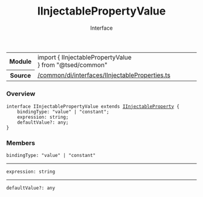 
<header class="symbol-info-header"><h1 id="iinjectablepropertyvalue">IInjectablePropertyValue</h1><label class="symbol-info-type-label interface">Interface</label></header>
<!-- summary -->
<section class="symbol-info"><table class="is-full-width"><tbody><tr><th>Module</th><td><div class="lang-typescript"><span class="token keyword">import</span> { IInjectablePropertyValue }&nbsp;<span class="token keyword">from</span>&nbsp;<span class="token string">"@tsed/common"</span></div></td></tr><tr><th>Source</th><td><a href="https://github.com/Romakita/ts-express-decorators/blob/v4.22.0/src//common/di/interfaces/IInjectableProperties.ts#L0-L0">/common/di/interfaces/IInjectableProperties.ts</a></td></tr></tbody></table></section>
<!-- overview -->


### Overview


<pre><code class="typescript-lang "><span class="token keyword">interface</span> IInjectablePropertyValue <span class="token keyword">extends</span> <a href="#api/common/di/iinjectableproperty"><span class="token">IInjectableProperty</span></a> <span class="token punctuation">{</span>
    bindingType<span class="token punctuation">:</span> "value" | "constant"<span class="token punctuation">;</span>
    expression<span class="token punctuation">:</span> <span class="token keyword">string</span><span class="token punctuation">;</span>
    defaultValue?<span class="token punctuation">:</span> <span class="token keyword">any</span><span class="token punctuation">;</span>
<span class="token punctuation">}</span></code></pre>


<!-- Parameters -->

<!-- Description -->

<!-- Members -->







### Members



<div class="method-overview">
<pre><code class="typescript-lang ">bindingType<span class="token punctuation">:</span> "value" | "constant"</code></pre>
</div>




<hr/>



<div class="method-overview">
<pre><code class="typescript-lang ">expression<span class="token punctuation">:</span> <span class="token keyword">string</span></code></pre>
</div>




<hr/>



<div class="method-overview">
<pre><code class="typescript-lang ">defaultValue?<span class="token punctuation">:</span> <span class="token keyword">any</span></code></pre>
</div>








